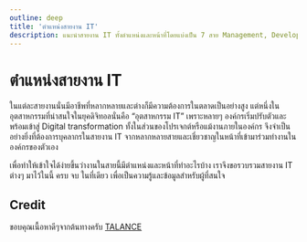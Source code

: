 ```yaml
---
outline: deep
title: 'ตำแหน่งสายงาน IT'
description: แนะนำสายงาน IT ทั้งตำแหน่งและหน้าที่โดยแบ่งเป็น 7 สาย Management, Developer, QA/Tester, Designer, Analyst, Data, Infrastructure และ Support
---
```

# ตำแหน่งสายงาน IT
ในแต่ละสายงานนั่นมีอาชีพที่หลากหลายและต่างก็มีความต้องการในตลาดเป็นอย่างสูง แต่หนึ่งในอุตสาหกรรมที่น่าสนใจในยุคดิจิทอลนั่นคือ “อุตสาหกรรม IT” เพราะหลายๆ องค์กรเริ่มปรับตัวและพร้อมเข้าสู่ Digital transformation ทั้งในส่วนของโปรเจกต์หรือแม้งานภายในองค์กร จึงจำเป็นอย่างยิ่งที่ต้องการบุคลากรในสายงาน IT จากหลากหลายสายและเชี่ยวชาญในหน้าที่เข้ามาร่วมทำงานในองค์กรของตัวเอง

เพื่อทำให้เข้าใจได้ง่ายขึ้นว่างานในสายนี้มีตำแหน่งและหน้าที่ทำอะไรบ้าง เราจึงขอรวบรวมสายงาน IT ต่างๆ มาไว้ในนี้ ครบ จบ ในที่เดียว เพื่อเป็นความรู้และข้อมูลสำหรับผู้ที่สนใจ 

## Credit
ขอบคุณเนื้อหาดีๆจากต้นทางครับ [TALANCE](https://www.talance.tech/blog/it-job-responsibility/)

